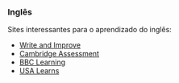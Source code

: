 ### Inglês

Sites interessantes para o aprendizado do inglês:

- [Write and Improve](https://writeandimprove.com/)
- [Cambridge Assessment](https://www.cambridgeenglish.org/)
- [BBC Learning](https://www.bbc.co.uk/learningenglish/english/basic-grammar-guide)
- [USA Learns](https://www.usalearns.org/)
